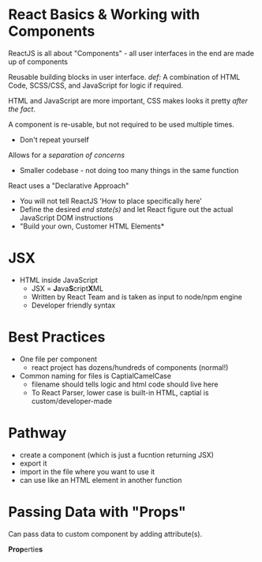 # React Basics & Working with Components

ReactJS is all about "Components" - all user interfaces in the end are made up of components

Reusable building blocks in user interface.
*def:* A combination of HTML Code, SCSS/CSS, and JavaScript for logic if required.  

HTML and JavaScript are more important, CSS makes looks it pretty *after the fact*.  

A component is re-usable, but not required to be used multiple times.  
* Don't repeat yourself

Allows for a *separation of concerns*  
* Smaller codebase - not doing too many things in the same function

React uses a "Declarative Approach"
* You will not tell ReactJS 'How to place specifically here'
* Define the desired *end state(s)* and let React figure out the actual JavaScript DOM instructions
* "Build your own, Customer HTML Elements*

# JSX
* HTML inside JavaScript
  * JSX = **J**ava**S**cript**X**ML
  * Written by React Team and is taken as input to node/npm engine
  * Developer friendly syntax

# Best Practices
* One file per component
  * react project has dozens/hundreds of components (normal!)
* Common naming for files is CaptialCamelCase
  * filename should tells logic and html code should live here
  * To React Parser, lower case is built-in HTML, captial is custom/developer-made

# Pathway
* create a component (which is just a fucntion returning JSX)
* export it
* import in the file where you want to use it
* can use like an HTML element in another function

# Passing Data with "Props"
Can pass data to custom component by adding attribute(s).  

**Prop**ertie**s**